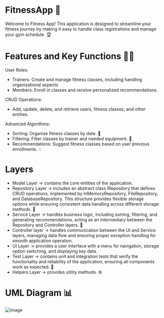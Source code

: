# FitnessApp 💪
Welcome to Fitness App! This application is designed to streamline your fitness journey by making it easy to handle class registrations and manage your gym schedule. 🏆

# Features and Key Functions 🏋️‍♀️
User Roles:
  - Trainers: Create and manage fitness classes, including handling organizational aspects
  - Members: Enroll in classes and receive personalized recommendations.

CRUD Operations:
  - Add, update, delete, and retrieve users, fitness classes, and other entities.

Advanced Algorithms:
  - Sorting: Organize fitness classes by date. 📅
  - Filtering: Filter classes by trainer and needed equipment. 🧰
  - Recommendations: Suggest fitness classes based on user previous enrollments. 💡

# Layers
  - Model Layer -> contains the core entities of the application.
  - Repository Layer -> includes an abstract class IRepository that defines CRUD operations, implemented by InMemoryRepository, FileRepository, and DatabaseRepository. This structure provides flexible storage options while ensuring consistent data handling across different storage methods. 💾
  - Service Layer -> handles business logic, including sorting, filtering, and generating recommendations, acting as an intermediary between the Repository and Controller layers. 🔧
  - Controller layer -> handles communication between the UI and Service layers, managing data flow and ensuring proper exception handling for smooth application operation.
  - UI Layer -> provides a user interface with a menu for navigation, storage option switching, and displaying key data.
  - Test Layer -> contains unit and integration tests that verify the functionality and reliability of the application, ensuring all components work as expected. 🧪
  - Helpers Layer -> provides utility methods. ⚙️

# UML Diagram 📊
![image](https://github.com/user-attachments/assets/17c5c81b-18ce-425d-8065-7e7402acd8ec)
